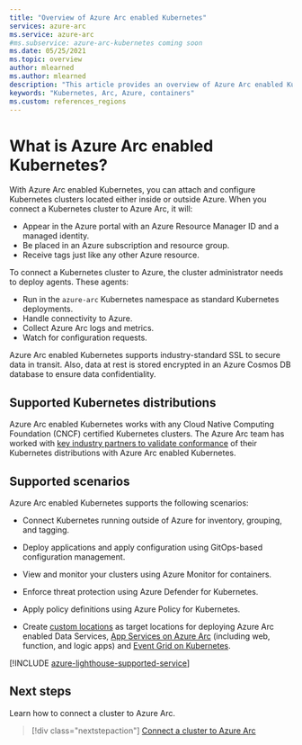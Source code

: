 ```yaml
---
title: "Overview of Azure Arc enabled Kubernetes"
services: azure-arc
ms.service: azure-arc
#ms.subservice: azure-arc-kubernetes coming soon
ms.date: 05/25/2021
ms.topic: overview
author: mlearned
ms.author: mlearned
description: "This article provides an overview of Azure Arc enabled Kubernetes."
keywords: "Kubernetes, Arc, Azure, containers"
ms.custom: references_regions
---
```


# What is Azure Arc enabled Kubernetes?

With Azure Arc enabled Kubernetes, you can attach and configure Kubernetes clusters located either inside or outside Azure. When you connect a Kubernetes cluster to Azure Arc, it will:
* Appear in the Azure portal with an Azure Resource Manager ID and a managed identity. 
* Be placed in an Azure subscription and resource group.
* Receive tags just like any other Azure resource. 

To connect a Kubernetes cluster to Azure, the cluster administrator needs to deploy agents. These agents:
* Run in the `azure-arc` Kubernetes namespace as standard Kubernetes deployments.
* Handle connectivity to Azure.
* Collect Azure Arc logs and metrics.
* Watch for configuration requests. 

Azure Arc enabled Kubernetes supports industry-standard SSL to secure data in transit. Also, data at rest is stored encrypted in an Azure Cosmos DB database to ensure data confidentiality.

## Supported Kubernetes distributions

Azure Arc enabled Kubernetes works with any Cloud Native Computing Foundation (CNCF) certified Kubernetes clusters. The Azure Arc team has worked with [key industry partners to validate conformance](./validation-program.md) of their Kubernetes distributions with Azure Arc enabled Kubernetes.

## Supported scenarios 

Azure Arc enabled Kubernetes supports the following scenarios: 

* Connect Kubernetes running outside of Azure for inventory, grouping, and tagging.

* Deploy applications and apply configuration using GitOps-based configuration management. 

* View and monitor your clusters using Azure Monitor for containers.

* Enforce threat protection using Azure Defender for Kubernetes.

* Apply policy definitions using Azure Policy for Kubernetes.

* Create [custom locations](./custom-locations.md) as target locations for deploying Azure Arc enabled Data Services, [App Services on Azure Arc](../../app-service/overview-arc-integration.md) (including web, function, and logic apps) and [Event Grid on Kubernetes](../../event-grid/kubernetes/overview.md).

[!INCLUDE [azure-lighthouse-supported-service](../../../includes/azure-lighthouse-supported-service.md)]

## Next steps

Learn how to connect a cluster to Azure Arc.
> [!div class="nextstepaction"]
> [Connect a cluster to Azure Arc](./quickstart-connect-cluster.md)